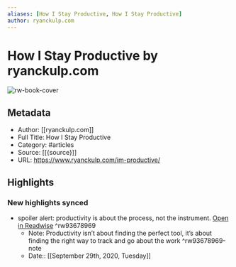 ```yaml
---
aliases: [How I Stay Productive, How I Stay Productive]
author: ryanckulp.com
---
```

# How I Stay Productive by ryanckulp.com

![rw-book-cover](https://readwise-assets.s3.amazonaws.com/static/images/article4.6bc1851654a0.png)

## Metadata
- Author: [[ryanckulp.com]]
- Full Title: How I Stay Productive
- Category: #articles
- Source: [[{source}]]
- URL: https://www.ryanckulp.com/im-productive/

## Highlights
### New highlights synced
- spoiler alert: productivity is about the process, not the instrument. [Open in Readwise](https://readwise.io/open/93678969) ^rw93678969
    - Note: Productivity isn’t about finding the perfect tool, it’s about finding the right way to track and go about the work ^rw93678969-note
    - Date:: [[September 29th, 2020, Tuesday]]

